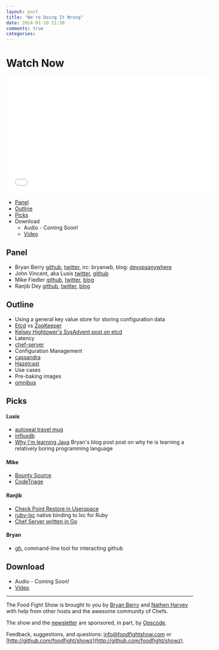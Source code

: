 ```yaml
---
layout: post
title: "We're Doing It Wrong"
date: 2014-01-10 11:50
comments: true
categories: 
---
```


# Watch Now

<iframe width="560" height="315" src="//www.youtube.com/embed/iDcpSbAvyHw" frameborder="0" allowfullscreen></iframe>

* [Panel](http://foodfightshow.org/2014/01/were-doing-it-wrong.html#panel)
* [Outline](http://foodfightshow.org/2014/01/were-doing-it-wrong.html#outline)
* [Picks](http://foodfightshow.org/2014/01/were-doing-it-wrong.html#picks)
* Download
  * Audio - Coming Soon!
  * [Video](http://youtu.be/iDcpSbAvyHw)

Panel<a name="panel"></a>
-----

* Bryan Berry [github](http://github.com/bryanwb), [twitter](http://twitter.com/bryanwb), irc: bryanwb, blog: [devopsanywhere](http://devopsanywhere.blogspot.com)
* John Vincent, aka Lusis [twitter](https://twitter.com/#!/lusis), [github](https://github.com/lusis    )
* Mike Fiedler [github](http://github.com/miketheman), [twitter](http://twitter.com/mikefiedler), [blog](http://www.miketheman.net)
* Ranjib Dey [github](https://github.com/ranjib), [twitter](https://twitter.com/ranjibdey), [blog](http://ranjib.posterous.com/)
 
Outline<a name="outline"></a>
-------

* Using a general key value store for storing configuration data
* [Etcd](https://github.com/coreos/etcd) vs [ZooKeeper](http://zookeeper.apache.org)
* [Kelsey Hightower's SysAdvent post on etcd](http://sysadvent.blogspot.it/2013/12/day-20-distributed-configuration-data.html)
* Latency
* [chef-server](https://github.com/opscode-cookbooks/chef-server)
* Configuration Management
* [cassandra](https://github.com/apache/cassandra)
* [Hazelcast](http://www.hazelcast.com/)
* Use cases
* Pre-baking images
* [omnibus](https://github.com/opscode/omnibus)

Picks<a name="picks"></a>
-----

#### Lusis

* [autoseal travel mug](http://www.gocontigo.com/mugs/16-oz-autoseal-west-loop-stainless-travel-mug.html)
* [influxdb](http://influxdb.org/)
* [Why I'm learning Java](devopsanywhere.blogspot.com/2013/11/why-im-learning-java.html) Bryan's blog post post on why he is learning a relatively boring programming language

#### Mike

* [Bounty Source](https://www.bountysource.com/)
* [CodeTriage](http://codetriage.com)

#### Ranjib

* [Check Point Restore in Userspace](http://criu.org)
* [ruby-lxc](https://github.com/sosedoff/lxc-ruby) native binding to lxc for Ruby
* [Chef Server written in Go](https://github.com/ctdk/goiardi)

#### Bryan

* [gh](https://github.com/jingweno/gh), command-line tool for interacting github

Download
--------

* Audio - Coming Soon!
* [Video](http://youtu.be/iDcpSbAvyHw)

<hr />

The Food Fight Show is brought to you by [Bryan Berry](https://twitter.com/bryanwb) and [Nathen Harvey](https://twitter.com/nathenharvey) with help from other hosts and the awesome community of Chefs.

The show and the [newsletter](http://us6.campaign-archive2.com/home/?u=7d43a288e882a145b7e99c650&id=ad8186466d) are sponsored, in part, by [Opscode](http://www.opscode.com).

Feedback, suggestions, and questions:  [info@foodfightshow.com](mailto:info@foodfightshow.com) or  [http://github.com/foodfight/showz](http://github.com/foodfight/showz).


